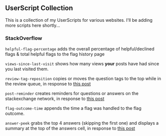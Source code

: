 ## UserScript Collection

This is a collection of my UserScripts for various websites. I'll be adding more scripts here shortly...

### StackOverflow

`helpful-flag-percentage` adds the overall percentage of helpful/declined flags & total helpful flags to the flag history page

`views-since-last-visit` shows how many views **your** posts have had since you last visited them.

`review-tag-reposition` copies or moves the question tags to the top while in the review queue, in response to [this post](https://meta.stackoverflow.com/questions/311043/show-tags-on-top-when-reviewing-questions)

`post-reminder` creates reminders for questions or answers on the stackexchange network, in response to [this post](https://meta.stackoverflow.com/questions/311424/follow-up-reminder-option-for-posts)

`flag-outcome-time` appends the time a flag was handled to the flag outcome. 

`answer-peek` grabs the top 4 answers (skipping the first one) and displays a summary at the top of the answers cell, in response to [this post](https://meta.stackoverflow.com/questions/313098/improving-answer-visibility-by-listing-top-answers-on-top)


